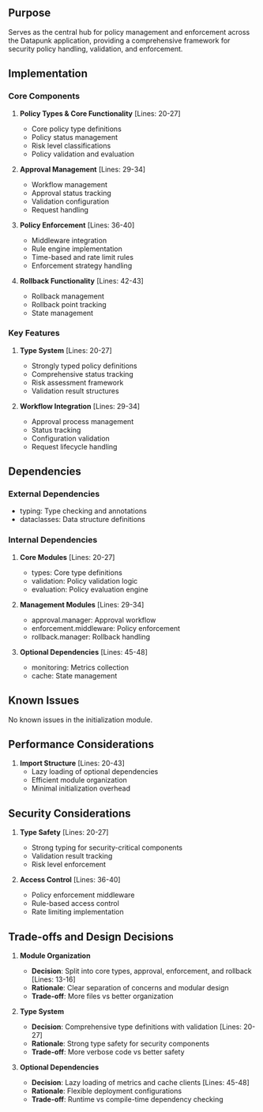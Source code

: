 ## Purpose

Serves as the central hub for policy management and enforcement across the Datapunk application, providing a comprehensive framework for security policy handling, validation, and enforcement.

## Implementation

### Core Components

1. **Policy Types & Core Functionality** [Lines: 20-27]

   - Core policy type definitions
   - Policy status management
   - Risk level classifications
   - Policy validation and evaluation

2. **Approval Management** [Lines: 29-34]

   - Workflow management
   - Approval status tracking
   - Validation configuration
   - Request handling

3. **Policy Enforcement** [Lines: 36-40]

   - Middleware integration
   - Rule engine implementation
   - Time-based and rate limit rules
   - Enforcement strategy handling

4. **Rollback Functionality** [Lines: 42-43]
   - Rollback management
   - Rollback point tracking
   - State management

### Key Features

1. **Type System** [Lines: 20-27]

   - Strongly typed policy definitions
   - Comprehensive status tracking
   - Risk assessment framework
   - Validation result structures

2. **Workflow Integration** [Lines: 29-34]
   - Approval process management
   - Status tracking
   - Configuration validation
   - Request lifecycle handling

## Dependencies

### External Dependencies

- typing: Type checking and annotations
- dataclasses: Data structure definitions

### Internal Dependencies

1. **Core Modules** [Lines: 20-27]

   - types: Core type definitions
   - validation: Policy validation logic
   - evaluation: Policy evaluation engine

2. **Management Modules** [Lines: 29-34]

   - approval.manager: Approval workflow
   - enforcement.middleware: Policy enforcement
   - rollback.manager: Rollback handling

3. **Optional Dependencies** [Lines: 45-48]
   - monitoring: Metrics collection
   - cache: State management

## Known Issues

No known issues in the initialization module.

## Performance Considerations

1. **Import Structure** [Lines: 20-43]
   - Lazy loading of optional dependencies
   - Efficient module organization
   - Minimal initialization overhead

## Security Considerations

1. **Type Safety** [Lines: 20-27]

   - Strong typing for security-critical components
   - Validation result tracking
   - Risk level enforcement

2. **Access Control** [Lines: 36-40]
   - Policy enforcement middleware
   - Rule-based access control
   - Rate limiting implementation

## Trade-offs and Design Decisions

1. **Module Organization**

   - **Decision**: Split into core types, approval, enforcement, and rollback [Lines: 13-16]
   - **Rationale**: Clear separation of concerns and modular design
   - **Trade-off**: More files vs better organization

2. **Type System**

   - **Decision**: Comprehensive type definitions with validation [Lines: 20-27]
   - **Rationale**: Strong type safety for security components
   - **Trade-off**: More verbose code vs better safety

3. **Optional Dependencies**
   - **Decision**: Lazy loading of metrics and cache clients [Lines: 45-48]
   - **Rationale**: Flexible deployment configurations
   - **Trade-off**: Runtime vs compile-time dependency checking
